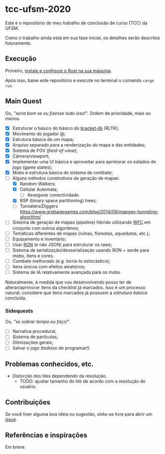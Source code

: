 # tcc-ufsm-2020
Este é o repositório do meu trabalho de conclusão de curso (TCC) da UFSM.

Como o trabalho ainda está em sua fase inicial, os detalhes serão descritos
futuramente.

## Execução
Primeiro, [instale e configure o Rust na sua
máquina](https://doc.rust-lang.org/book/ch01-01-installation.html).

Após isso, baixe este repositório e execute no terminal o comando ```cargo run```.

## Main Quest
Ou, _"seria bom se eu fizesse tudo isso!_". Ordem de prioridade, mais ou menos.
- [x] Estruturar o básico do básico do [bracket-lib](https://github.com/thebracket/bracket-lib) 
  (RLTK);
- [x] Movimento do jogador @;
- [x] Estrutura básica de um mapa;
- [x] Arquivo separado para a renderização do mapa e das entidades;
- [x] Sistema de FOV (_field-of-view_);
- [x] Câmera/viewport;
- [x] Implementar uma UI básica e aproveitar para aprimorar os estados de jogo (game states);
- [x] Mobs e estrutura básica do sistema de combate;
- [ ] Alguns métodos construtivos de geração de mapas:
    - [x] Random Walkers;
    - [x] Cellular Automata;
        - [ ] Assegurar conectividade.
    - [x] BSP (binary space partitioning) trees;
    - [ ] Tunnelers/Diggers https://www.gridsagegames.com/blog/2014/06/mapgen-tunneling-algorithm/
- [ ] Sistema de geração de mapas (pipeline) híbrido utilizando
  [WFC](https://github.com/mxgmn/WaveFunctionCollapse) em conjunto com outros algoritmos;
- [ ] Temáticas diferentes de mapas (ruínas, florestas, aquedutos, etc.);
- [ ] Equipamento e inventário;
- [ ] Usar [RON](https://github.com/ron-rs/ron) (e não JSON) para estruturar os raws;
- [ ] Sistema de serialização/desserialização usando RON +
  serde para mobs, itens e cores.
- [ ] Combate melhorado (e.g. torná-lo estocástico);
- [ ] Itens únicos com efeitos aleatórios;
- [ ] Sistema de IA relativamente avançada para os mobs.

Naturalmente, à medida que vou desenvolvendo posso ter de 
alterar/aprimorar itens da checklist já marcados. Isso é um processo natural;
considere que itens marcados já possuem a _estrutura básica_ concluída. 

###  Sidequests
Ou, _"se sobrar tempo eu faço!"_.
- [ ] Narrativa procedural;
- [ ] Sistema de partículas;
- [ ] Otimizações gerais;
- [ ] Salvar o jogo (tedioso de programar!).

## Problemas conhecidos, etc.
- Distorção dos tiles dependendo da resolução.
    - TODO: ajustar tamanho do tile de acordo com a resolução do usuário.

## Contribuições
Se você tiver alguma boa ideia ou sugestão, sinta-se livre para abrir um 
[_issue_](https://github.com/pprobst/tcc-ufsm-2020/issues/new).

## Referências e inspirações
Em breve.
